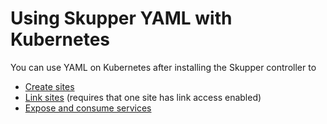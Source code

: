# Using Skupper YAML with Kubernetes

You can use YAML on Kubernetes after installing the Skupper controller to

* [Create sites][site-configuration]
* [Link sites][site-linking] (requires that one site has link access enabled)
* [Expose and consume services][service-exposure]

[site-configuration]: ./site-configuration.html
[site-linking]: ./site-linking.html
[service-exposure]: ./service-exposure.html
